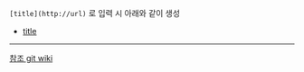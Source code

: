 `[title](http://url)` 로 입력 시 아래와 같이 생성

- [title](http://url)

---
[참조 git wiki](https://github.com/adam-p/markdown-here/wiki/Markdown-Cheatsheet)
